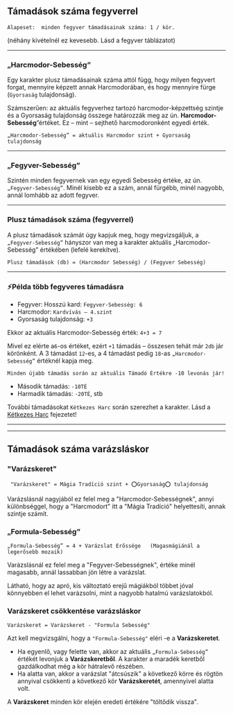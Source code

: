 ## Támadások száma fegyverrel

```
Alapeset:  minden fegyver támadásainak száma: 1 / kör.
```
(néhány kivételnél ez kevesebb. Lásd a fegyver táblázatot)

---
### „Harcmodor-Sebesség”

Egy karakter plusz támadásainak száma attól függ, hogy milyen fegyvert forgat, mennyire képzett annak Harcmodorában, és hogy mennyire fürge (`Gyorsaság` tulajdonság).

Számszerűen: az aktuális fegyverhez tartozó harcmodor-képzettség szintje és a Gyorsaság tulajdonság összege határozzák meg az ún. **Harcmodor-Sebesség**”értéket. Ez – mint – sejthető harcmodoronként egyedi érték.

```
„Harcmodor-Sebesség” = aktuális Harcmodor szint + Gyorsaság tulajdonság
```

---
### „Fegyver-Sebesség”

Szintén minden fegyvernek van egy egyedi Sebesség értéke, az ún. `„Fegyver-Sebesség”`. Minél kisebb ez a szám, annál fürgébb, minél nagyobb, annál lomhább az adott fegyver.

---
### Plusz támadások száma (fegyverrel)

A plusz támadások számát úgy kapjuk meg, hogy megvizsgáljuk, a `„Fegyver-Sebesség”` hányszor van meg a karakter aktuális „Harcmodor-Sebesség” értékében (lefelé kerekítve).

```
Plusz támadások (db) = (Harcmodor Sebesség) / (Fegyver Sebesség)
```

---
### ⚡Példa több fegyveres támadásra

- Fegyver: Hosszú kard: `Fegyver-Sebesség: 6`
- Harcmodor: `Kardvívás – 4.szint`
- Gyorsaság tulajdonság: `+3`

Ekkor az aktuális Harcmodor-Sebesség érték:  `4+3 = 7`

Mivel ez elérte a`6`-os értéket, ezért `+1` támadás – összesen tehát már `2db` jár körönként. A 3 támadást `12`-es, a 4 támadást pedig `18`-as `„Harcmodor-Sebesség”` értéknél kapja meg.

```
Minden újabb támadás során az aktuális Támadó Értékre -10 levonás jár!
```

- Második támadás: `-10TÉ`
- Harmadik támadás: `-20TÉ`, stb

További támadásokat `Kétkezes Harc` során szerezhet a karakter. Lásd a [Kétkezes Harc](065_04_ketkezes_harc.md) fejezetet!

---
---
## Támadások száma varázsláskor

### "Varázskeret"
```
 "Varázskeret" = Mágia Tradíció szint + ⭕Gyorsaság⭕ tulajdonság 
```

Varázslásnál nagyjából ez felel meg a "Harcmodor-Sebességnek", annyi különbséggel, hogy a "Harcmodort" itt a "Mágia Tradíció" helyettesíti, annak szintje számít.


### „Formula-Sebesség”
```
„Formula-Sebesség” = 4 + Varázslat Erőssége   (Magasmágiánál a legerősebb mozaik)
```

Varázslásnál ez felel meg a "Fegyver-Sebességnek", értéke minél magasabb, annál lassabban jön létre a varázslat.

Látható, hogy az apró, kis változtató erejű mágiákból többet jóval könnyebben el lehet varázsolni, mint a nagyobb hatalmú varázslatokból.


### Varázskeret csökkentése varázsláskor
```
Varázskeret = Varázskeret - "Formula Sebesség"
```

Azt kell megvizsgálni, hogy a `"Formula-Sebesség"` eléri -e a **Varázskeretet**.
- Ha egyenlő, vagy felette van, akkor az aktuális  `„Formula-Sebesség”` értékét levonjuk a **Varázskeretből**. A karakter a maradék keretből gazdálkodhat még a kör hátralevő részében.
- Ha alatta van, akkor a varázslat "átcsúszik" a következő körre és rögtön annyival csökkenti a következő kör **Varázskeretét**, amennyivel alatta volt.

A **Varázskeret** minden kör elején eredeti értékére "töltődik vissza".

